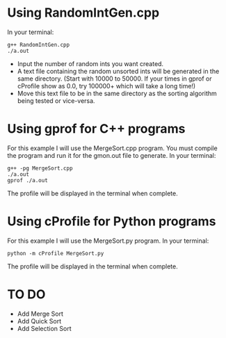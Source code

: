 # Using RandomIntGen.cpp
In your terminal:
```shell
g++ RandomIntGen.cpp
./a.out
```
- Input the number of random ints you want created.
- A text file containing the random unsorted ints will be generated in the same directory. (Start with 10000 to 50000. If your times in gprof or cProfile show as 0.0, try 100000+ which will take a long time!)
- Move this text file to be in the same directory as the sorting algorithm being tested or vice-versa.

# Using gprof for C++ programs
For this example I will use the MergeSort.cpp program. You must compile the program and run it for the gmon.out file to generate. In your terminal:
```shell
g++ -pg MergeSort.cpp
./a.out
gprof ./a.out
```
The profile will be displayed in the terminal when complete.

# Using cProfile for Python programs
For this example I will use the MergeSort.py program. In your terminal:
```shell
python -m cProfile MergeSort.py
```
The profile will be displayed in the terminal when complete.

# TO DO
- Add Merge Sort
- Add Quick Sort
- Add Selection Sort